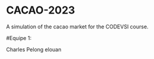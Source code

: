 # CACAO-2023

A simulation of the cacao market for the CODEVSI course.

#Equipe 1:

Charles Pelong
elouan 